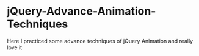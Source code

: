 # jQuery-Advance-Animation-Techniques
Here I practiced some advance techniques of jQuery Animation and really love it 
